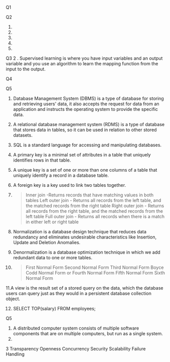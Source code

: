 Q1


Q2

1.
2.
3.
4.
5.

Q3
2 . Supervised learning is where you have input variables and an output variable and you use an algorithm to learn the mapping function from the input to the output. 

Q4


Q5

1. Database Management System (DBMS) is a type of database for storing and retrieving users' data, it also accepts the request for data from an application and instructs the operating system to provide the specific data.

2. A relational database management system (RDMS) is a  type of database that stores data in tables, so it can be used in relation to other stored datasets.

3. SQL is a standard language for accessing and manipulating databases.

4. A primary key is a minimal set of attributes in a table that uniquely identifies rows in that table.

5. A unique key is a set of one or more than one columns of a table that uniquely identify a record in a database table.

6. A foreign key is a key used to link two tables together. 

7. > Inner join -Returns records that have matching values in both tables
   >Left outer join - Returns all records from the left table, and the matched records from the right table
   >Right outer join - Returns all records from the right table, and the matched records from the left table
   >Full outer join - Returns all records when there is a match in either left or right table
   
8. Normalization is a database design technique that reduces data redundancy and eliminates undesirable characteristics like Insertion, Update and Deletion Anomalies. 

9. Denormalization is a database optimization technique in which we add redundant data to one or more tables.

10. >First Normal Form 
    >Second Normal Form 
    >Third Normal Form 
    >Boyce Codd Normal Form or Fourth Normal Form 
    >Fifth Normal Form 
    >Sixth Normal Form 
    
11.A view is the result set of a stored query on the data, which the database users can query just as they would in a persistent database collection object. 

12. SELECT TOP(salary)
   FROM employees;

Q5

1. A distributed computer system consists of multiple software components that are on multiple computers, but run as a single system.
2.  

3 Transparency
Openness
Concurrency
Security
Scalability
Failure Handling

